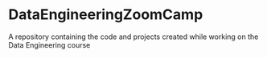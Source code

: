 # DataEngineeringZoomCamp
A repository containing the code and projects created while working on the Data Engineering course

